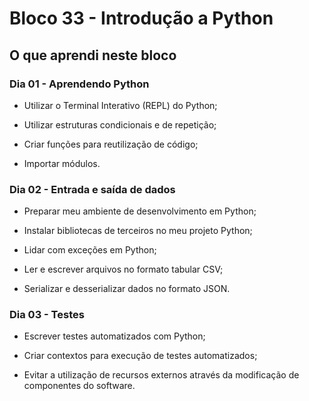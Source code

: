 # Bloco 33 - Introdução a Python

## O que aprendi neste bloco

### Dia 01 - Aprendendo Python

- Utilizar o Terminal Interativo (REPL) do Python;

- Utilizar estruturas condicionais e de repetição;

- Criar funções para reutilização de código;

- Importar módulos.

### Dia 02 - Entrada e saída de dados

- Preparar meu ambiente de desenvolvimento em Python;

- Instalar bibliotecas de terceiros no meu projeto Python;

- Lidar com exceções em Python;

- Ler e escrever arquivos no formato tabular CSV;

- Serializar e desserializar dados no formato JSON.

### Dia 03 - Testes

- Escrever testes automatizados com Python;

- Criar contextos para execução de testes automatizados;

- Evitar a utilização de recursos externos através da modificação de  componentes do software.

